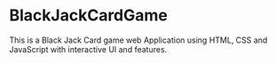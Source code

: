 # BlackJackCardGame
This is a Black Jack Card game web Application using HTML, CSS and JavaScript with interactive UI and features.
